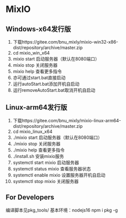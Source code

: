 # MixIO

## Windows-x64发行版
1. 下载https://gitee.com/bnu_mixly/mixio-win32-x86-dist/repository/archive/master.zip
2. cd mixio_win_x64
3. mixio start 启动服务器（默认在8080端口）
4. mixio stop 关闭服务器
5. mixio help 查看更多指令
6. 亦可通过start.bat直接启动
7. 运行autoStart.bat添加开机自启动
8. 运行removeAutoStart.bat取消开机自启动
## Linux-arm64发行版
1. 下载https://gitee.com/bnu_mixly/mixio-linux-arm64-dist/repository/archive/master.zip
2. cd mixio_linux_x64 
3. ./mixio start 启动服务器（默认在8080端口）
4. ./mixio stop 关闭服务器
5. ./mixio help 查看更多指令
6. ./install.sh 安装mixio服务
7. systemctl start mixio 启动服务器
8. systemctl status mixio 查看服务器状态
9. systemctl enable mixio 设置服务器开机自启动
10. systemctl stop mixio 关闭服务器

## For Developers
编译脚本见pkg_tools/
基本环境：nodejs16  npm i pkg -g